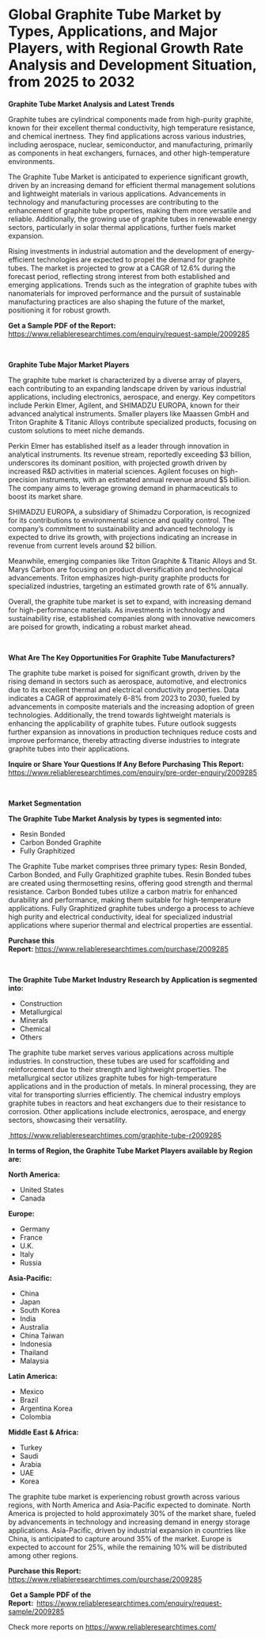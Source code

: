 <p><h1>Global Graphite Tube Market by Types, Applications, and Major Players, with Regional Growth Rate Analysis and Development Situation, from 2025 to 2032</h1></p><p><strong>Graphite Tube Market Analysis and Latest Trends</strong></p>
<p><p>Graphite tubes are cylindrical components made from high-purity graphite, known for their excellent thermal conductivity, high temperature resistance, and chemical inertness. They find applications across various industries, including aerospace, nuclear, semiconductor, and manufacturing, primarily as components in heat exchangers, furnaces, and other high-temperature environments.</p><p>The Graphite Tube Market is anticipated to experience significant growth, driven by an increasing demand for efficient thermal management solutions and lightweight materials in various applications. Advancements in technology and manufacturing processes are contributing to the enhancement of graphite tube properties, making them more versatile and reliable. Additionally, the growing use of graphite tubes in renewable energy sectors, particularly in solar thermal applications, further fuels market expansion.</p><p>Rising investments in industrial automation and the development of energy-efficient technologies are expected to propel the demand for graphite tubes. The market is projected to grow at a CAGR of 12.6% during the forecast period, reflecting strong interest from both established and emerging applications. Trends such as the integration of graphite tubes with nanomaterials for improved performance and the pursuit of sustainable manufacturing practices are also shaping the future of the market, positioning it for robust growth.</p></p>
<p><strong>Get a Sample PDF of the Report:&nbsp;</strong> <a href="https://www.reliableresearchtimes.com/enquiry/request-sample/2009285?utm_campaign=3532&utm_medium=2&utm_source=Github&utm_content=ia&utm_term=01042025&utm_id=graphite-tube">https://www.reliableresearchtimes.com/enquiry/request-sample/2009285</a></p>
<p>&nbsp;</p>
<p><strong>Graphite Tube Major Market Players</strong></p>
<p><p>The graphite tube market is characterized by a diverse array of players, each contributing to an expanding landscape driven by various industrial applications, including electronics, aerospace, and energy. Key competitors include Perkin Elmer, Agilent, and SHIMADZU EUROPA, known for their advanced analytical instruments. Smaller players like Maassen GmbH and Triton Graphite & Titanic Alloys contribute specialized products, focusing on custom solutions to meet niche demands.</p><p>Perkin Elmer has established itself as a leader through innovation in analytical instruments. Its revenue stream, reportedly exceeding $3 billion, underscores its dominant position, with projected growth driven by increased R&D activities in material sciences. Agilent focuses on high-precision instruments, with an estimated annual revenue around $5 billion. The company aims to leverage growing demand in pharmaceuticals to boost its market share.</p><p>SHIMADZU EUROPA, a subsidiary of Shimadzu Corporation, is recognized for its contributions to environmental science and quality control. The company’s commitment to sustainability and advanced technology is expected to drive its growth, with projections indicating an increase in revenue from current levels around $2 billion. </p><p>Meanwhile, emerging companies like Triton Graphite & Titanic Alloys and St. Marys Carbon are focusing on product diversification and technological advancements. Triton emphasizes high-purity graphite products for specialized industries, targeting an estimated growth rate of 6% annually. </p><p>Overall, the graphite tube market is set to expand, with increasing demand for high-performance materials. As investments in technology and sustainability rise, established companies along with innovative newcomers are poised for growth, indicating a robust market ahead.</p></p>
<p>&nbsp;</p>
<p><strong>What Are The Key Opportunities For Graphite Tube Manufacturers?</strong></p>
<p><p>The graphite tube market is poised for significant growth, driven by the rising demand in sectors such as aerospace, automotive, and electronics due to its excellent thermal and electrical conductivity properties. Data indicates a CAGR of approximately 6-8% from 2023 to 2030, fueled by advancements in composite materials and the increasing adoption of green technologies. Additionally, the trend towards lightweight materials is enhancing the applicability of graphite tubes. Future outlook suggests further expansion as innovations in production techniques reduce costs and improve performance, thereby attracting diverse industries to integrate graphite tubes into their applications.</p></p>
<p><strong>Inquire or Share Your Questions If Any Before Purchasing This Report:</strong> <a href="https://www.reliableresearchtimes.com/enquiry/pre-order-enquiry/2009285?utm_campaign=3532&utm_medium=2&utm_source=Github&utm_content=ia&utm_term=01042025&utm_id=graphite-tube">https://www.reliableresearchtimes.com/enquiry/pre-order-enquiry/2009285</a></p>
<p>&nbsp;</p>
<p><strong>Market Segmentation</strong></p>
<p><strong>The Graphite Tube Market Analysis by types is segmented into:</strong></p>
<p><ul><li>Resin Bonded</li><li>Carbon Bonded Graphite</li><li>Fully Graphitized</li></ul></p>
<p><p>The Graphite Tube market comprises three primary types: Resin Bonded, Carbon Bonded, and Fully Graphitized graphite tubes. Resin Bonded tubes are created using thermosetting resins, offering good strength and thermal resistance. Carbon Bonded tubes utilize a carbon matrix for enhanced durability and performance, making them suitable for high-temperature applications. Fully Graphitized graphite tubes undergo a process to achieve high purity and electrical conductivity, ideal for specialized industrial applications where superior thermal and electrical properties are essential.</p></p>
<p><strong>Purchase this Report:&nbsp;</strong><a href="https://www.reliableresearchtimes.com/purchase/2009285?utm_campaign=3532&utm_medium=2&utm_source=Github&utm_content=ia&utm_term=01042025&utm_id=graphite-tube">https://www.reliableresearchtimes.com/purchase/2009285</a></p>
<p>&nbsp;</p>
<p><strong>The Graphite Tube Market Industry Research by Application is segmented into:</strong></p>
<p><ul><li>Construction</li><li>Metallurgical</li><li>Minerals</li><li>Chemical</li><li>Others</li></ul></p>
<p><p>The graphite tube market serves various applications across multiple industries. In construction, these tubes are used for scaffolding and reinforcement due to their strength and lightweight properties. The metallurgical sector utilizes graphite tubes for high-temperature applications and in the production of metals. In mineral processing, they are vital for transporting slurries efficiently. The chemical industry employs graphite tubes in reactors and heat exchangers due to their resistance to corrosion. Other applications include electronics, aerospace, and energy sectors, showcasing their versatility.</p></p>
<p><a href="https://www.reliableresearchtimes.com/graphite-tube-r2009285?utm_campaign=3532&utm_medium=2&utm_source=Github&utm_content=ia&utm_term=01042025&utm_id=graphite-tube">&nbsp;https://www.reliableresearchtimes.com/graphite-tube-r2009285</a></p>
<p><strong>In terms of Region, the Graphite Tube Market Players available by Region are:</strong></p>
<p>
    <p> <strong> North America: </strong>
        <ul>
            <li>United States</li>
            <li>Canada</li>
        </ul>
        </p> 
    <p> <strong> Europe: </strong>
        <ul>
            <li>Germany</li>
            <li>France</li>
            <li>U.K.</li>
            <li>Italy</li>
            <li>Russia</li>
        </ul>
        </p> 
    <p> <strong> Asia-Pacific: </strong>
        <ul>
            <li>China</li>
            <li>Japan</li>
            <li>South Korea</li>
            <li>India</li>
            <li>Australia</li>
            <li>China Taiwan</li>
            <li>Indonesia</li>
            <li>Thailand</li>
            <li>Malaysia</li>
        </ul>
        </p> 
    <p> <strong> Latin America: </strong>
        <ul>
            <li>Mexico</li>
            <li>Brazil</li>
            <li>Argentina Korea</li>
            <li>Colombia</li>
        </ul>
        </p> 
    <p> <strong> Middle East & Africa: </strong>
        <ul>
            <li>Turkey</li>
            <li>Saudi</li>
            <li>Arabia</li>
            <li>UAE</li>
            <li>Korea</li>
        </ul>
    </p>
    </p>
<p><p>The graphite tube market is experiencing robust growth across various regions, with North America and Asia-Pacific expected to dominate. North America is projected to hold approximately 30% of the market share, fueled by advancements in technology and increasing demand in energy storage applications. Asia-Pacific, driven by industrial expansion in countries like China, is anticipated to capture around 35% of the market. Europe is expected to account for 25%, while the remaining 10% will be distributed among other regions.</p></p>
<p><strong>Purchase this Report: </strong><a href="https://www.reliableresearchtimes.com/purchase/2009285?utm_campaign=3532&utm_medium=2&utm_source=Github&utm_content=ia&utm_term=01042025&utm_id=graphite-tube">https://www.reliableresearchtimes.com/purchase/2009285</a></p>
<p>&nbsp;<strong>Get a Sample PDF of the Report:&nbsp;&nbsp;</strong><a href="https://www.reliableresearchtimes.com/enquiry/request-sample/2009285?utm_campaign=3532&utm_medium=2&utm_source=Github&utm_content=ia&utm_term=01042025&utm_id=graphite-tube">https://www.reliableresearchtimes.com/enquiry/request-sample/2009285</a></p>
<p><strong></strong></p>
<p>Check more reports on <a href="https://www.reliableresearchtimes.com/?utm_campaign=3532&utm_medium=2&utm_source=Github&utm_content=ia&utm_term=01042025&utm_id=graphite-tube">https://www.reliableresearchtimes.com/</a></p>